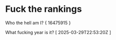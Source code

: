 # Fuck the rankings

Who the hell am I?
{ 16475915 }

What fucking year is it?
[ 2025-03-29T22:53:20Z ]
